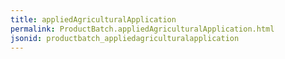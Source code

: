 ```yaml
---
title: appliedAgriculturalApplication
permalink: ProductBatch.appliedAgriculturalApplication.html
jsonid: productbatch_appliedagriculturalapplication
---
```


